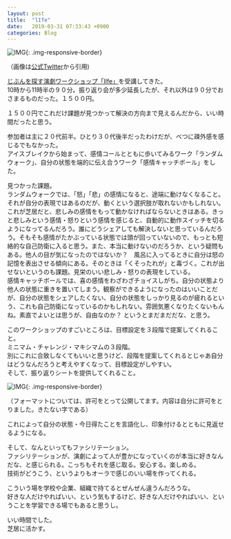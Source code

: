 ```yaml
---
layout: post
title:  "lIfe"
date:   2019-03-31 07:33:43 +0900
categories: Blog
---
```




![IMG]({{site.baseurl}}/img/20190331_01.jpg){: .img-responsive-border} 

（画像は[公式Twitter](https://twitter.com/find_life_2019)から引用)  


[じぶんを探す演劇ワークショップ「lIfe」](https://twitter.com/find_life_2019)を受講してきた。  
10時から11時半の９０分。振り返り会が多少延長したが、それ以外は９０分でおさまるものだった。１５００円。

１５００円でこれだけ課題が見つかって解決の方向まで見えるんだから、いい時間だったと思う。

参加者は主に２０代前半。ひとり３０代後半だったわけだが、べつに疎外感を感じるでもなかった。  
アイスブレイクから始まって、感情コールとともに歩いてみるワーク「ランダムウォーク」、自分の状態を端的に伝え合うワーク「感情キャッチボール」をした。

見つかった課題。  
ランダムウォークでは、「怒」「悲」の感情になると、途端に動けなくなること。それが自分の表現ではあるのだが、動くという選択肢が取れないかもしれない。これが芝居だと、悲しみの感情をもって動かなければならないときはある。きっと悲しみという感情・怒りという感情を感じると、自動的に動作スイッチを切るようになってるんだろう。誰にどうシェアしても解決しないと思っているんだろう。そもそも感情がたかぶっている状態では頭が回っていないので、もっとも短絡的な自己防衛に入ると思う。また、本当に動けないのだろうか、という疑問もある。他人の目が気になったのではないか？　風呂に入ってるときに自分は怒の記憶を表出させる傾向にある。そのときは「くそったれが」と毒づく。これが出せないというのも課題。見栄のいい悲しみ・怒りの表現をしている。  
感情キャッチボールでは、喜の感情をわざわざチョイスしがち。自分の状態より他人の状態に重きを置いてしまう。観察ができるようになったのはいいことだが、自分の状態をシェアしたくない、自分の状態をしっかり見るのが疲れるという、これも自己防衛になっているのかもしれない。雰囲気悪くなりたくないもんね。素直でよいとは思うが、自由なのか？ というとまだまだだな、と思う。

このワークショップのすごいところは、目標設定を３段階で提案してくれること。  
ミニマム・チャレンジ・マキシマムの３段階。  
別にこれに合致しなくてもいいと思うけど、段階を提案してくれるとじゃあ自分はどうなんだろうと考えやすくなって、目標設定がしやすい。  
そして、振り返りシートを提供してくれること。


![IMG]({{site.baseurl}}/img/20190331_02.JPG){: .img-responsive-border} 

（フォーマットについては、許可をとって公開してます。内容は自分に許可をとりました。きたない字である）

これによって自分の状態・今日得たことを言語化し、印象付けるとともに見返せるようになる。

そして、なんといってもファシリテーション。  
ファシリテーションが、演劇によって人が豊かになっていくのが本当に好きなんだな、と感じられる。こっちもそれを感じ取る。安心する。楽しめる。  
技術がどうこう、というよりもオーラで感じのいい場を作ってくれる。

こういう場を学校や企業、組織で持てるとぜんぜん違うんだろうな。  
好きな人だけやればいい、という気もするけど、好きな人だけやればいい、ということを学習できる場でもあると思うし。

いい時間でした。  
芝居に活かす。





